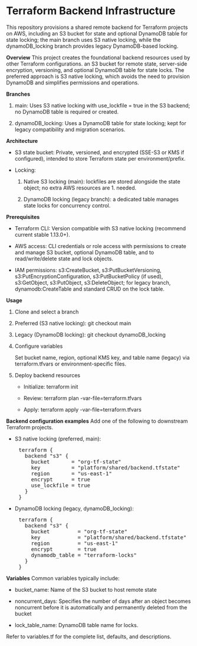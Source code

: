 # Terraform Backend Infrastructure
This repository provisions a shared remote backend for Terraform projects on AWS, including an S3 bucket for state and optional DynamoDB table for state locking; the main branch uses S3 native locking, while the dynamoDB_locking branch provides legacy DynamoDB-based locking.

**Overview**
This project creates the foundational backend resources used by other Terraform configurations. 
an S3 bucket for remote state, server-side encryption, versioning, and optional DynamoDB table for state locks. The preferred approach is S3 native locking, which avoids the need to provision DynamoDB and simplifies permissions and operations.

**Branches**
1. main: Uses S3 native locking with use_lockfile = true in the S3 backend; no DynamoDB table is required or created.

2. dynamoDB_locking: Uses a DynamoDB table for state locking; kept for legacy compatibility and migration scenarios.

**Architecture**
* S3 state bucket: Private, versioned, and encrypted (SSE-S3 or KMS if configured), intended to store Terraform state per environment/prefix.

* Locking:

    1. Native S3 locking (main): lockfiles are stored alongside the state object; no extra AWS resources are   1. needed.

    2. DynamoDB locking (legacy branch): a dedicated table manages state locks for concurrency control.

**Prerequisites**
* Terraform CLI: Version compatible with S3 native locking (recommend current stable 1.13.0+).

* AWS access: CLI credentials or role access with permissions to create and manage S3 bucket, optional DynamoDB table, and to read/write/delete state and lock objects.

* IAM permissions: s3:CreateBucket, s3:PutBucketVersioning, s3:PutEncryptionConfiguration, s3:PutBucketPolicy (if used), s3:GetObject, s3:PutObject, s3:DeleteObject; for legacy branch, dynamodb:CreateTable and standard CRUD on the lock table.

**Usage**
1. Clone and select a branch

2. Preferred (S3 native locking):
    git checkout main

3. Legacy (DynamoDB locking):
    git checkout dynamoDB_locking

4. Configure variables

    Set bucket name, region, optional KMS key, and table name (legacy) via terraform.tfvars or  environment-specific files.

5. Deploy backend resources

    * Initialize:
        terraform init

    * Review:
        terraform plan -var-file=terraform.tfvars

    * Apply:
        terraform apply -var-file=terraform.tfvars

**Backend configuration examples**
Add one of the following to downstream Terraform projects.

* S3 native locking (preferred, main):

<pre>
    terraform {
      backend "s3" {
        bucket       = "org-tf-state"
        key          = "platform/shared/backend.tfstate"
        region       = "us-east-1"
        encrypt      = true
        use_lockfile = true
      }
    }
</pre>

* DynamoDB locking (legacy, dynamoDB_locking):

<pre>
    terraform {
      backend "s3" {
        bucket         = "org-tf-state"
        key            = "platform/shared/backend.tfstate"
        region         = "us-east-1"
        encrypt        = true
        dynamodb_table = "terraform-locks"
      }
    }
</pre>

**Variables**
Common variables typically include:

* bucket_name: Name of the S3 bucket to host remote state

* noncurrent_days: Specifies the number of days after an object becomes noncurrent before it is automatically and permanently deleted from the bucket

* lock_table_name: DynamoDB table name for locks.

Refer to variables.tf for the complete list, defaults, and descriptions.